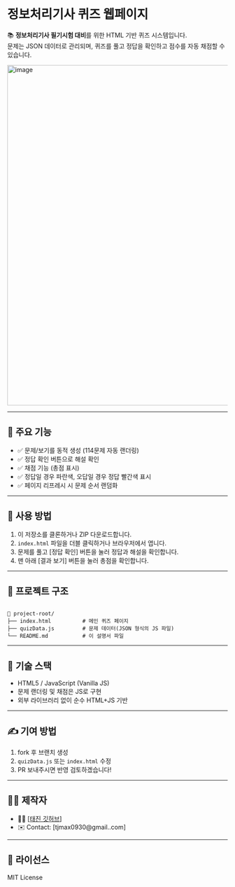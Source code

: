 # 정보처리기사 퀴즈 웹페이지

📚 **정보처리기사 필기시험 대비**를 위한 HTML 기반 퀴즈 시스템입니다.  
문제는 JSON 데이터로 관리되며, 퀴즈를 풀고 정답을 확인하고 점수를 자동 채점할 수 있습니다.

<img width="887" height="778" alt="image" src="https://github.com/user-attachments/assets/c1869c1b-1dbd-4722-bb09-55d89ddb4d2e" />


---

## 🚀 주요 기능

- ✅ 문제/보기를 동적 생성 (114문제 자동 랜더링)
- ✅ 정답 확인 버튼으로 해설 확인
- ✅ 채점 기능 (총점 표시)
- ✅ 정답일 경우 파란색, 오답일 경우 정답 빨간색 표시
- ✅ 페이지 리프레시 시 문제 순서 랜덤화

---

## 💾 사용 방법

1. 이 저장소를 클론하거나 ZIP 다운로드합니다.
2. `index.html` 파일을 더블 클릭하거나 브라우저에서 엽니다.
3. 문제를 풀고 [정답 확인] 버튼을 눌러 정답과 해설을 확인합니다.
4. 맨 아래 [결과 보기] 버튼을 눌러 총점을 확인합니다.

---

## 📂 프로젝트 구조

```

📁 project-root/
├── index.html          # 메인 퀴즈 페이지
├── quizData.js         # 문제 데이터(JSON 형식의 JS 파일)
└── README.md           # 이 설명서 파일

```

---

## 📌 기술 스택

- HTML5 / JavaScript (Vanilla JS)
- 문제 랜더링 및 채점은 JS로 구현
- 외부 라이브러리 없이 순수 HTML+JS 기반

---

## ✍️ 기여 방법

1. fork 후 브랜치 생성  
2. `quizData.js` 또는 `index.html` 수정  
3. PR 보내주시면 반영 검토하겠습니다!

---

## 🧑‍💻 제작자

- 👨‍💻 [[태진 깃허브](https://github.com/TaeJinKim0930)]
- ✉️ Contact: [tjmax0930@gmail..com]

---

## 📜 라이선스

MIT License
